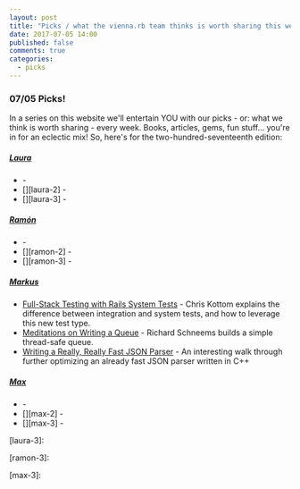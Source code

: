 ```yaml
---
layout: post
title: "Picks / what the vienna.rb team thinks is worth sharing this week"
date: 2017-07-05 14:00
published: false
comments: true
categories:
  - picks
---
```


### 07/05 Picks!

In a series on this website we'll entertain YOU with our picks - or: what we think is worth sharing - every week.
Books, articles, gems, fun stuff... you're in for an eclectic mix! So, here's for the two-hundred-seventeenth edition:


##### [Laura][laura]
- [][laura-1] -
- [][laura-2] -
- [][laura-3] -

##### [Ramón][ramon]
- [][ramon-1] -
- [][ramon-2] -
- [][ramon-3] -

##### [Markus][markus]
- [Full-Stack Testing with Rails System Tests][markus-1] - Chris Kottom explains the difference between integration and system tests, and how to leverage this new test type.
- [Meditations on Writing a Queue][markus-2] - Richard Schneems builds a simple thread-safe queue.
- [Writing a Really, Really Fast JSON Parser][markus-3] - An interesting walk through further optimizing an already fast JSON parser written in C++

##### [Max][max]
- [][max-1] -
- [][max-2] -
- [][max-3] -



[laura]: https://www.twitter.com/alicetragedy
[laura-1]:
[laura-2]:
[laura-3]:

[ramon]: https://twitter.com/senorhuidobro
[ramon-1]:
[ramon-2]:
[ramon-3]:

[markus]: https://twitter.com/nuclearsquid
[markus-1]: https://chriskottom.com/blog/2017/04/full-stack-testing-with-rails-system-tests/
[markus-2]: https://schneems.com/2017/06/14/meditations-on-writing-a-queue/
[markus-3]: https://chadaustin.me/2017/05/writing-a-really-really-fast-json-parser/

[max]: https://www.twitter.com/klappradla
[max-1]:
[max-2]:
[max-3]:

